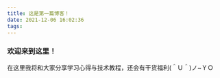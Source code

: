 ```yaml
---
title: 这是第一篇博客！
date: 2021-12-06 16:02:36
tags:
---
```

### 欢迎来到这里！
在这里我将和大家分享学习心得与技术教程，还会有干货福利(＾Ｕ＾)ノ~ＹＯ
